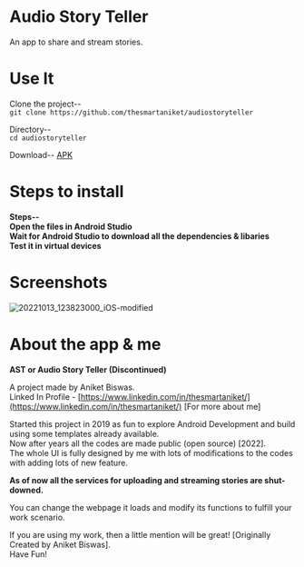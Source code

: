 <h1>Audio Story Teller</h1>
An app to share and stream stories.

<h1>Use It</h1>

Clone the project-- <br />
`git clone https://github.com/thesmartaniket/audiostoryteller`

Directory-- <br />
`cd audiostoryteller`

Download--
[APK](https://audio-story-teller.en.uptodown.com/android)

<h1>Steps to install</h1>

**Steps-- <br /> Open the files in Android Studio <br /> Wait for Android Studio to download all the dependencies & libaries <br /> Test it in virtual devices**

<h1>Screenshots</h1>

 ![20221013_123823000_iOS-modified](https://user-images.githubusercontent.com/97422997/195613555-d27853ef-5b23-4855-8ee3-d5efeeb45ebf.png)

<h1>About the app & me</h1>

**AST or Audio Story Teller (Discontinued)**

A project made by Aniket Biswas.<br />
Linked In Profile - [https://www.linkedin.com/in/thesmartaniket/](https://www.linkedin.com/in/thesmartaniket/) [For more about me]



Started this project in 2019 as fun to explore Android Development and build using some templates already available.<br />
Now after years all the codes are made public (open source) [2022].<br />
The whole UI is fully designed by me with lots of modifications to the codes with adding lots of new feature.<br />

**As of now all the services for uploading and streaming stories are shut-downed.**

You can change the webpage it loads and modify its functions to fulfill your work scenario. <br />

If you are using my work, then a little mention will be great! [Originally Created by Aniket Biswas].<br />
Have Fun!<br />
